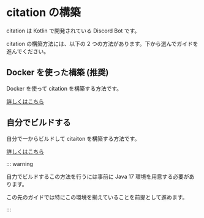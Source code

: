 # citation の構築

citation は Kotlin で開発されている Discord Bot です。

citation の構築方法には、以下の 2 つの方法があります。下から選んでガイドを進んでください。

## Docker を使った構築 (推奨)

Docker を使って citation を構築する方法です。

[詳しくはこちら](docker.md)

## 自分でビルドする

自分で一からビルドして citaiton を構築する方法です。

[詳しくはこちら](self-build.md)

::: warning

自力でビルドするこの方法を行うには事前に Java 17 環境を用意する必要があります。

この先のガイドでは特にこの環境を揃えていることを前提として進めます。

:::
